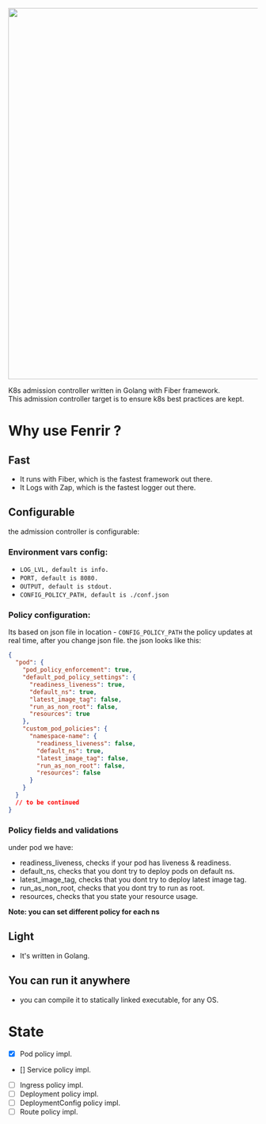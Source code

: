 <p align="center">
<img src="https://i.imgur.com/Wdp5QWg.png" width="750" />
</p>
K8s admission controller written in Golang with Fiber framework. 
</br>
This admission controller target is to ensure k8s best practices are kept.

# Why use Fenrir ?
## Fast
* It runs with Fiber, which is the fastest framework out there.
* It Logs with Zap, which is the fastest logger out there.

## Configurable
the admission controller is configurable:
### Environment vars config:
* `LOG_LVL, default is info.`
* `PORT, default is 8080.`
* `OUTPUT, default is stdout.`
* `CONFIG_POLICY_PATH, default is ./conf.json`

### Policy configuration:
Its based on json file in location - `CONFIG_POLICY_PATH`
the policy updates at real time, after you change json file.
the json looks like this:
```json
{
  "pod": {
    "pod_policy_enforcement": true,
    "default_pod_policy_settings": {
      "readiness_liveness": true,
      "default_ns": true,
      "latest_image_tag": false,
      "run_as_non_root": false,
      "resources": true
    },
    "custom_pod_policies": {
	  "namespace-name": {
        "readiness_liveness": false,
        "default_ns": true,
        "latest_image_tag": false,
        "run_as_non_root": false,
        "resources": false
      }
    }
  }
  // to be continued
}
```
### Policy fields and validations
under pod we have:
* readiness_liveness, checks if your pod has liveness & readiness.
* default_ns, checks that you dont try to deploy pods on default ns.
* latest_image_tag, checks that you dont try to deploy latest image tag.
* run_as_non_root, checks that you dont try to run as root.
* resources, checks that you state your resource usage.

**Note: you can set different policy for each ns**

## Light
* It's written in Golang.

## You can run it anywhere
* you can compile it to statically linked executable, for any OS.

# State
- [x] Pod policy impl.
- [] Service policy impl.
- [ ] Ingress policy impl.
- [ ] Deployment policy impl.
- [ ] DeploymentConfig policy impl.
- [ ] Route policy impl.